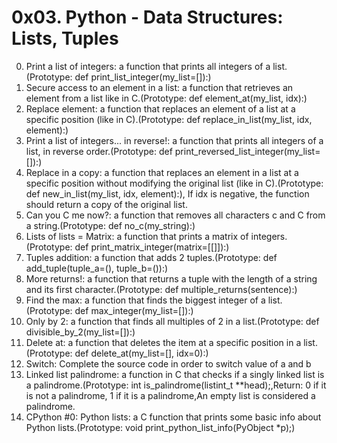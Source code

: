 # 0x03. Python - Data Structures: Lists, Tuples

0. Print a list of integers: a function that prints all integers of a list.(Prototype: def print_list_integer(my_list=[]):)
1. Secure access to an element in a list: a function that retrieves an element from a list like in C.(Prototype: def element_at(my_list, idx):)
2. Replace element: a function that replaces an element of a list at a specific position (like in C).(Prototype: def replace_in_list(my_list, idx, element):)
3. Print a list of integers... in reverse!: a function that prints all integers of a list, in reverse order.(Prototype: def print_reversed_list_integer(my_list=[]):)
4. Replace in a copy: a function that replaces an element in a list at a specific position without modifying the original list (like in C).(Prototype: def new_in_list(my_list, idx, element):), If idx is negative, the function should return a copy of the original list.
5. Can you C me now?: a function that removes all characters c and C from a string.(Prototype: def no_c(my_string):)
6. Lists of lists = Matrix: a function that prints a matrix of integers.(Prototype: def print_matrix_integer(matrix=[[]]):)
7. Tuples addition: a function that adds 2 tuples.(Prototype: def add_tuple(tuple_a=(), tuple_b=()):)
8. More returns!: a function that returns a tuple with the length of a string and its first character.(Prototype: def multiple_returns(sentence):)
9. Find the max: a function that finds the biggest integer of a list.(Prototype: def max_integer(my_list=[]):)
10. Only by 2: a function that finds all multiples of 2 in a list.(Prototype: def divisible_by_2(my_list=[]):)
11. Delete at: a function that deletes the item at a specific position in a list.(Prototype: def delete_at(my_list=[], idx=0):)
12. Switch: Complete the source code in order to switch value of a and b
13. Linked list palindrome: a function in C that checks if a singly linked list is a palindrome.(Prototype: int is_palindrome(listint_t **head);,Return: 0 if it is not a palindrome, 1 if it is a palindrome,An empty list is considered a palindrome.
14. CPython #0: Python lists: a C function that prints some basic info about Python lists.(Prototype: void print_python_list_info(PyObject *p);)
